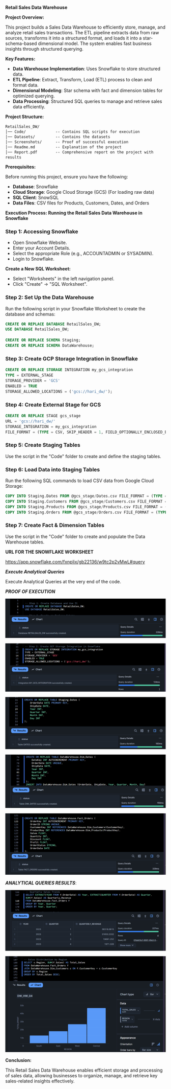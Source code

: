 **Retail Sales Data Warehouse**

**Project Overview:**

This project builds a Sales Data Warehouse to efficiently store, manage, and analyze retail sales transactions. The ETL pipeline extracts data from raw sources, transforms it into a structured format, and loads it into a star-schema-based dimensional model. The system enables fast business insights through structured querying.


**Key Features:**

- **Data Warehouse Implementation**: Uses Snowflake to store structured data.
- **ETL Pipeline**: Extract, Transform, Load (ETL) process to clean and format data.
- **Dimensional Modeling**: Star schema with fact and dimension tables for optimized querying.
- **Data Processing**: Structured SQL queries to manage and retrieve sales data efficiently.


**Project Structure:**

```
RetailSales_DW/
│── Code/             -- Contains SQL scripts for execution   
│── Datasets/         -- Contains the datasets                
│── Screenshots/      -- Proof of successful execution                                    
│── Readme.md         -- Explanation of the project
│── Report.pdf        -- Comprehensive report on the project with results
```

**Prerequisites:**

Before running this project, ensure you have the following:

- **Database**: Snowflake
- **Cloud Storage**: Google Cloud Storage (GCS) (For loading raw data)
- **SQL Client**: SnowSQL 
- **Data Files**: CSV files for Products, Customers, Dates, and Orders


**Execution Process: Running the Retail Sales Data Warehouse in Snowflake**

### Step 1: Accessing Snowflake
- Open Snowflake Website.
- Enter your Account Details.
- Select the appropriate Role (e.g., ACCOUNTADMIN or SYSADMIN).
- Login to Snowflake.

**Create a New SQL Worksheet:**
- Select "Worksheets" in the left navigation panel.
- Click "Create" → "SQL Worksheet".

### Step 2: Set Up the Data Warehouse

Run the following script in your Snowflake Worksheet to create the database and schemas:

```sql
CREATE OR REPLACE DATABASE RetailSales_DW;
USE DATABASE RetailSales_DW;

CREATE OR REPLACE SCHEMA Staging;
CREATE OR REPLACE SCHEMA DataWarehouse;
```

### Step 3: Create GCP Storage Integration in Snowflake

```sql
CREATE OR REPLACE STORAGE INTEGRATION my_gcs_integration
TYPE = EXTERNAL_STAGE
STORAGE_PROVIDER = 'GCS'
ENABLED = TRUE
STORAGE_ALLOWED_LOCATIONS = ('gcs://hari_dw/');
```

### Step 4: Create External Stage for GCS

```sql
CREATE OR REPLACE STAGE gcs_stage
URL = 'gcs://hari_dw/'
STORAGE_INTEGRATION = my_gcs_integration
FILE_FORMAT = (TYPE = CSV, SKIP_HEADER = 1, FIELD_OPTIONALLY_ENCLOSED_BY='"');
```

### Step 5: Create Staging Tables

Use the script in the "Code" folder to create and define the staging tables.

### Step 6: Load Data into Staging Tables

Run the following SQL commands to load CSV data from Google Cloud Storage:

```sql
COPY INTO Staging.Dates FROM @gcs_stage/Dates.csv FILE_FORMAT = (TYPE = CSV, SKIP_HEADER = 1, FIELD_OPTIONALLY_ENCLOSED_BY='"') ON_ERROR = CONTINUE;
COPY INTO Staging.Customers FROM @gcs_stage/Customers.csv FILE_FORMAT = (TYPE = CSV, SKIP_HEADER = 1, FIELD_OPTIONALLY_ENCLOSED_BY='"') ON_ERROR = CONTINUE;
COPY INTO Staging.Products FROM @gcs_stage/Products.csv FILE_FORMAT = (TYPE = CSV, SKIP_HEADER = 1, FIELD_OPTIONALLY_ENCLOSED_BY='"') ON_ERROR = CONTINUE;
COPY INTO Staging.Orders FROM @gcs_stage/Orders.csv FILE_FORMAT = (TYPE = CSV, SKIP_HEADER = 1, FIELD_OPTIONALLY_ENCLOSED_BY='"') ON_ERROR = CONTINUE;
```

### Step 7: Create Fact & Dimension Tables

Use the script in the "Code" folder to create and populate the Data Warehouse tables.

**URL FOR THE SNOWFLAKE WORKSHEET**

https://app.snowflake.com/fxnplix/gb22136/w9tc2p2vMwL#query

***Execute Analytical Queries***

Execute Analytical Queries at the very end of the code.


***PROOF OF EXECUTION***

![Database](./Screenshots/Database.png "Database")

![GCS_Integration](./Screenshots/GCS_Integration.png "GCS_Integration")

![Table_Dates](./Screenshots/Table_Dates.png "Table_Dates")

![Dim_Dates](./Screenshots/Dim_Dates.png "Dim_Dates")

![Fact_Orders](./Screenshots/Fact_Orders.png "Fact_Orders")

***ANALYTICAL QUERIES RESULTS***:

![Analytics_Quarter_Sales](./Screenshots/Analytics_Quarter_Sales.png "Analytics_Quarter_Sales")


![Analytics_Region_Sales](./Screenshots/Analytics_Region_Sales.png "Analytics_Region_Sales")



**Conclusion:**

This Retail Sales Data Warehouse enables efficient storage and processing of sales data, allowing businesses to organize, manage, and retrieve key sales-related insights effectively.


